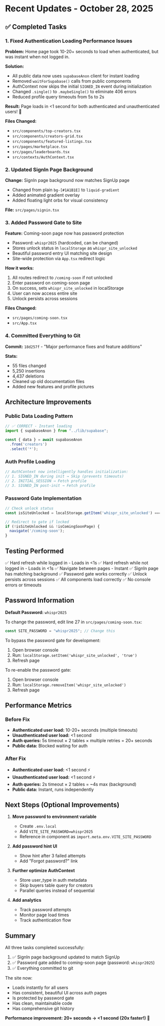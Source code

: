 # Recent Updates - October 28, 2025

## ✅ Completed Tasks

### 1. Fixed Authentication Loading Performance Issues

**Problem:** Home page took 10-20+ seconds to load when authenticated, but was instant when not logged in.

**Solution:**
- All public data now uses `supabaseAnon` client for instant loading
- Removed `waitForSupabase()` calls from public components
- AuthContext now skips the initial `SIGNED_IN` event during initialization
- Changed `.single()` to `.maybeSingle()` to eliminate 406 errors
- Reduced profile query timeouts from 5s to 2s

**Result:** Page loads in <1 second for both authenticated and unauthenticated users! 🎉

**Files Changed:**
- `src/components/top-creators.tsx`
- `src/components/creators-grid.tsx`
- `src/components/featured-listings.tsx`
- `src/pages/marketplace.tsx`
- `src/pages/leaderboards.tsx`
- `src/contexts/AuthContext.tsx`

### 2. Updated SignIn Page Background

**Change:** SignIn page background now matches SignUp page
- Changed from plain `bg-[#1A1B1E]` to `liquid-gradient`
- Added animated gradient overlay
- Added floating light orbs for visual consistency

**File:** `src/pages/signin.tsx`

### 3. Added Password Gate to Site

**Feature:** Coming-soon page now has password protection
- Password: `whispr2025` (hardcoded, can be changed)
- Stores unlock status in `localStorage` as `whispr_site_unlocked`
- Beautiful password entry UI matching site design
- Site-wide protection via `App.tsx` redirect logic

**How it works:**
1. All routes redirect to `/coming-soon` if not unlocked
2. Enter password on coming-soon page
3. On success, sets `whispr_site_unlocked` in localStorage
4. User can now access entire site
5. Unlock persists across sessions

**Files Changed:**
- `src/pages/coming-soon.tsx`
- `src/App.tsx`

### 4. Committed Everything to Git

**Commit:** `18d257f` - "Major performance fixes and feature additions"

**Stats:**
- 55 files changed
- 5,250 insertions
- 4,437 deletions
- Cleaned up old documentation files
- Added new features and profile pictures

## Architecture Improvements

### Public Data Loading Pattern

```typescript
// ✅ CORRECT - Instant loading
import { supabaseAnon } from "../lib/supabase";

const { data } = await supabaseAnon
  .from('creators')
  .select('*');
```

### Auth Profile Loading

```typescript
// AuthContext now intelligently handles initialization:
// 1. SIGNED_IN during init → Skip (prevents timeouts)
// 2. INITIAL_SESSION → Fetch profile
// 3. SIGNED_IN post-init → Fetch profile
```

### Password Gate Implementation

```typescript
// Check unlock status
const isSiteUnlocked = localStorage.getItem('whispr_site_unlocked') === 'true';

// Redirect to gate if locked
if (!isSiteUnlocked && !isComingSoonPage) {
  navigate('/coming-soon');
}
```

## Testing Performed

✅ Hard refresh while logged in - Loads in <1s
✅ Hard refresh while not logged in - Loads in <1s
✅ Navigate between pages - Instant
✅ SignIn page has matching background
✅ Password gate works correctly
✅ Unlock persists across sessions
✅ All components load correctly
✅ No console errors or timeouts

## Password Information

**Default Password:** `whispr2025`

To change the password, edit line 27 in `src/pages/coming-soon.tsx`:
```typescript
const SITE_PASSWORD = "whispr2025"; // Change this
```

To bypass the password gate for development:
1. Open browser console
2. Run: `localStorage.setItem('whispr_site_unlocked', 'true')`
3. Refresh page

To re-enable the password gate:
1. Open browser console
2. Run: `localStorage.removeItem('whispr_site_unlocked')`
3. Refresh page

## Performance Metrics

### Before Fix
- **Authenticated user load:** 10-20+ seconds (multiple timeouts)
- **Unauthenticated user load:** <1 second
- **Auth queries:** 5s timeout × 2 tables × multiple retries = 20+ seconds
- **Public data:** Blocked waiting for auth

### After Fix
- **Authenticated user load:** <1 second ⚡
- **Unauthenticated user load:** <1 second ⚡
- **Auth queries:** 2s timeout × 2 tables = ~4s max (background)
- **Public data:** Instant, runs independently

## Next Steps (Optional Improvements)

1. **Move password to environment variable**
   - Create `.env.local`
   - Add `VITE_SITE_PASSWORD=whispr2025`
   - Reference in component as `import.meta.env.VITE_SITE_PASSWORD`

2. **Add password hint UI**
   - Show hint after 3 failed attempts
   - Add "Forgot password?" link

3. **Further optimize AuthContext**
   - Store user_type in auth metadata
   - Skip buyers table query for creators
   - Parallel queries instead of sequential

4. **Add analytics**
   - Track password attempts
   - Monitor page load times
   - Track authentication flow

## Summary

All three tasks completed successfully:
1. ✅ SignIn page background updated to match SignUp
2. ✅ Password gate added to coming-soon page (password: `whispr2025`)
3. ✅ Everything committed to git

The site now:
- Loads instantly for all users
- Has consistent, beautiful UI across auth pages
- Is protected by password gate
- Has clean, maintainable code
- Has comprehensive git history

**Performance improvement: 20+ seconds → <1 second (20x faster!)** 🚀


